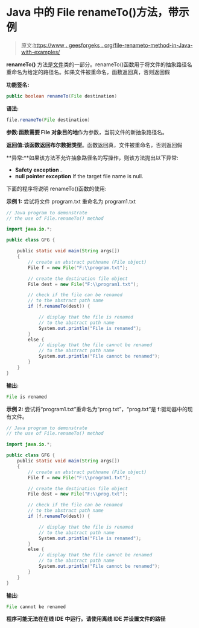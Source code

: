# Java 中的 File renameTo()方法，带示例

> 原文:[https://www . geesforgeks . org/file-renameto-method-in-Java-with-examples/](https://www.geeksforgeeks.org/file-renameto-method-in-java-with-examples/)

**renameTo()** 方法是[文件](https://www.geeksforgeeks.org/file-class-in-java/)类的一部分。renameTo()函数用于将文件的抽象路径名重命名为给定的路径名。如果文件被重命名，函数返回真，否则返回假

**功能签名:**

```java
public boolean renameTo(File destination)
```

**语法:**

```java
file.renameTo(File destination)
```

**参数:**函数需要 File 对象**目的地**作为参数，当前文件的新抽象路径名。

**返回值:**该函数返回**布尔数据类型**。函数返回真，文件被重命名，否则返回假

**异常:**如果该方法不允许抽象路径名的写操作，则该方法抛出以下异常:

*   **Safety exception** .
*   **null pointer exception** If the target file name is null.

下面的程序将说明 renameTo()函数的使用:

**示例 1:** 尝试将文件 program.txt 重命名为 program1.txt

```java
// Java program to demonstrate
// the use of File.renameTo() method

import java.io.*;

public class GFG {

    public static void main(String args[])
    {
        // create an abstract pathname (File object)
        File f = new File("F:\\program.txt");

        // create the destination file object
        File dest = new File("F:\\program1.txt");

        // check if the file can be renamed
        // to the abstract path name
        if (f.renameTo(dest)) {

            // display that the file is renamed
            // to the abstract path name
            System.out.println("File is renamed");
        }
        else {
            // display that the file cannot be renamed
            // to the abstract path name
            System.out.println("File cannot be renamed");
        }
    }
}
```

**输出:**

```java
File is renamed
```

**示例 2:** 尝试将“program1.txt”重命名为“prog.txt”，“prog.txt”是 f:驱动器中的现有文件。

```java
// Java program to demonstrate
// the use of File.renameTo() method

import java.io.*;

public class GFG {
    public static void main(String args[])
    {
        // create an abstract pathname (File object)
        File f = new File("F:\\program1.txt");

        // create the destination file object
        File dest = new File("F:\\prog.txt");

        // check if the file can be renamed
        // to the abstract path name
        if (f.renameTo(dest)) {

            // display that the file is renamed
            // to the abstract path name
            System.out.println("File is renamed");
        }
        else {
            // display that the file cannot be renamed
            // to the abstract path name
            System.out.println("File cannot be renamed");
        }
    }
}
```

**输出:**

```java
File cannot be renamed

```

**程序可能无法在在线 IDE 中运行。请使用离线 IDE 并设置文件的路径**